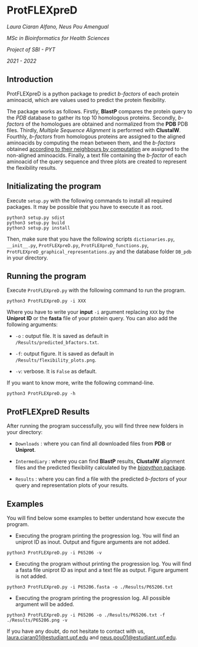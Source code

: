 **ProtFLEXpreD**
=================

*Laura Ciaran Alfano, Neus Pou Amengual*

*MSc in Bioinformatics for Health Sciences*

*Project of SBI - PYT*

*2021 - 2022*

## **Introduction**

ProtFLEXpreD is a python package to predict *b-factors* of each protein aminoacid, which are values used to predict the protein flexibility.

The package works as follows. Firstly, **BlastP** compares the protein query to the *PDB* database to gather its top 10 homologous proteins. Secondly, *b-factors* of the homologues are obtained and normalized from the **PDB** PDB files. Thirdly, *Multiple Sequence Alignment* is performed with **ClustalW**. Fourthly, *b-factors* from homologous proteins are assigned to the aligned aminoacids by computing the mean between them, and the *b-factors* obtained [according to their neighbours by computation](https://www.polarmicrobes.org/protein-flexibility-calculation-with-python/) are assigned to the non-aligned aminoacids. Finally, a text file containing the *b-factor* of each aminoacid of the query sequence and three plots are created to represent the flexibility results.

## **Initializating the program**

Execute `setup.py` with the following commands to install all required packages. It may be possible that you have to execute it as root.

```{.sh}
python3 setup.py sdist
python3 setup.py build
python3 setup.py install
```
Then, make sure that you have the following scripts `dictionaries.py`, `__init__.py`, `ProtFLEXpreD.py`, `ProtFLEXpreD_functions.py`, `ProtFLEXpreD_graphical_representations.py` and the database folder `DB_pdb` in your directory.

## **Running the program**

Execute `ProtFLEXpreD.py` with the following command to run the program.

```{.sh}
python3 ProtFLEXpreD.py -i XXX
```

Where you have to write your **input** `-i` argument replacing `XXX` by the **Uniprot ID** or the **fasta** file of your ptotein query. You can also add the following arguments:

- `-o` : output file. It is saved as default in `/Results/predicted_bfactors.txt`.

- `-f`: output figure. It is saved as default in `/Results/flexibility_plots.png`.

- `-v`: verbose. It is `False` as default.

If you want to know more, write the following command-line.

```{.sh}
python3 ProtFLEXpreD.py -h
```

## **ProtFLEXpreD Results**

After running the program successfully, you will find three new folders in your directory:

* `Downloads` : where you can find all downloaded files from **PDB** or **Uniprot**.

* `Intermediary` : where you can find **BlastP** results, **ClustalW** alignment files and the predicted flexibility calculated by the [*biopython* package](https://biopython.org/docs/1.75/api/Bio.SeqUtils.ProtParam.html).

* `Results` : where you can find a file with the predicted *b-factors* of your query and representation plots of your results.

## **Examples**

You will find below some examples to better understand how execute the program.

* Executing the program printing the progression log. You will find an uniprot ID as inout. Output and figure arguments are not added.

```{.sh}
python3 ProtFLEXpreD.py -i P65206 -v
```

* Executing the program without printing the progression log. You will find a fasta file uniprot ID as input and a text file as output. Figure argument is not added.

```{.sh}
python3 ProtFLEXpreD.py -i P65206.fasta -o ./Results/P65206.txt
```

* Executing the program printing the progression log. All possible argument will be added.

```{.sh}
python3 ProtFLEXpreD.py -i P65206 -o ./Results/P65206.txt -f ./Results/P65206.png -v
```

If you have any doubt, do not hesitate to contact with us, laura.ciaran01@estudiant.upf.edu and neus.pou01@estudiant.upf.edu.
